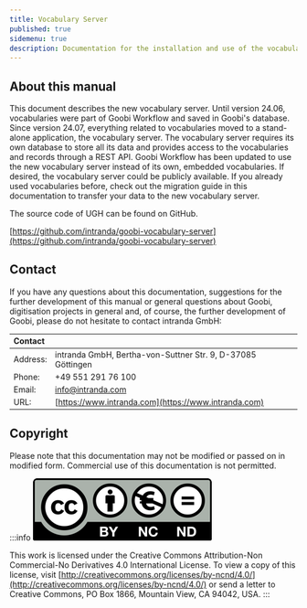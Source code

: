 ```yaml
---
title: Vocabulary Server
published: true
sidemenu: true
description: Documentation for the installation and use of the vocabulary server for connection to Goobi
---
```


## About this manual

This document describes the new vocabulary server. Until version 24.06, vocabularies were part of Goobi Workflow and saved in Goobi's database. Since version 24.07, everything related to vocabularies moved to a stand-alone application, the vocabulary server. The vocabulary server requires its own database to store all its data and provides access to the vocabularies and records through a REST API. Goobi Workflow has been updated to use the new vocabulary server instead of its own, embedded vocabularies. If desired, the vocabulary server could be publicly available. If you already used vocabularies before, check out the migration guide in this documentation to transfer your data to the new vocabulary server.

The source code of UGH can be found on GitHub.

[https://github.com/intranda/goobi-vocabulary-server](https://github.com/intranda/goobi-vocabulary-server)


## Contact

If you have any questions about this documentation, suggestions for the further development of this manual or general questions about Goobi, digitisation projects in general and, of course, the further development of Goobi, please do not hesitate to contact intranda GmbH:

| Contact |  |
| :--- | :--- |
| Address: | intranda GmbH, Bertha-von-Suttner Str. 9, D-37085 Göttingen |
| Phone: | +49 551 291 76 100 |
| Email: | [info@intranda.com](mailto:info@intranda.com) |
| URL: | [https://www.intranda.com](https://www.intranda.com) |

## Copyright

Please note that this documentation may not be modified or passed on in modified form. Commercial use of this documentation is not permitted.

:::info
![copyright](icon_cc.png) 

This work is licensed under the Creative Commons Attribution-Non Commercial-No Derivatives 4.0 International License. To view a copy of this license, visit [http://creativecommons.org/licenses/by-ncnd/4.0/](http://creativecommons.org/licenses/by-ncnd/4.0/) or send a letter to Creative Commons, PO Box 1866, Mountain View, CA 94042, USA.
:::
